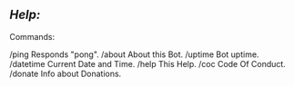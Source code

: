 *Help:*
------

Commands:

/ping Responds "pong".
/about About this Bot.
/uptime Bot uptime.
/datetime Current Date and Time.
/help This Help.
/coc Code Of Conduct.
/donate Info about Donations.
